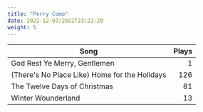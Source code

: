 ```yaml
---
title: "Perry Como"
date: 2022-12-07/2022T23:22:29
weight: 5
---
```




 Song | Plays 
----- | -----:
God Rest Ye Merry, Gentlemen | 1
(There's No Place Like) Home for the Holidays | 126
The Twelve Days of Christmas | 81
Winter Wounderland | 13

